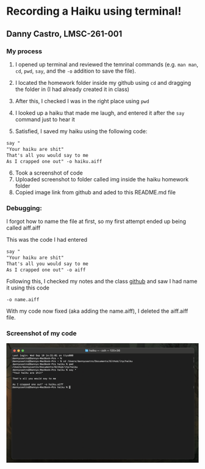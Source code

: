 # Recording a Haiku using terminal!
## Danny Castro, LMSC-261-001
### My process

1. I opened up terminal and reviewed the temrinal commands (e.g. `man man`, `cd`, `pwd`, `say`, and the `-o` addition to save the file).

2. I located the homework folder inside my github using `cd` and dragging the folder in (I had already created it in class)

3. After this, I checked I was in the right place using `pwd`

4. I looked up a haiku that made me laugh, and entered it after the `say` command just to hear it

5. Satisfied, I saved my haiku using the following code:

``` 
say "
"Your haiku are shit"
That's all you would say to me
As I crapped one out" -o haiku.aiff 
```

6. Took a screenshot of code 
7. Uploaded screenshot to folder called img inside the haiku homework folder
8. Copied image link from github and aded to this README.md file

### Debugging:

I forgot how to name the file at first, so my first attempt ended up being called aiff.aiff

This was the code I had entered

``` 
say "
"Your haiku are shit"
That's all you would say to me
As I crapped one out" -o aiff 
```

Following this, I checked my notes and the class [github](https://github.com/rdwrome/261fa25) and saw I had name it using this code

```
-o name.aiff
```

With my code now fixed (aka adding the name.aiff), I deleted the aiff.aiff file.


### Screenshot of my code

![alt text](https://github.com/dannycastroaudio/itp/blob/main/haiku/img/haiku-code-screenshot.png)


